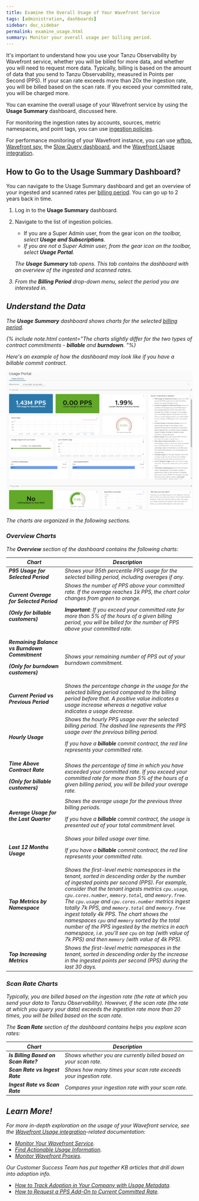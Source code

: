 ```yaml
---
title: Examine the Overall Usage of Your Wavefront Service
tags: [administration, dashboards]
sidebar: doc_sidebar
permalink: examine_usage.html
summary: Monitor your overall usage per billing period.
---
```


It's important to understand how you use your Tanzu Observability by Wavefront service, whether you will be billed for more data, and whether you will need to request more data. Typically, billing is based on the amount of data that you send to Tanzu Observability, measured in Points per Second (PPS). If your scan rate exceeds more than 20x the ingestion rate, you will be billed based on the scan rate. If you exceed your committed rate, you will be charged more.

You can examine the overall usage of your Wavefront service by using the **Usage Summary** dashboard, discussed here.

For monitoring the ingestion rates by accounts, sources, metric namespaces, and point tags, you can use [ingestion policies](ingestion_policies.html).

For performance monitoring of your Wavefront instance, you can use [wftop, Wavefront spy](wavefront_monitoring_spy.html), the [Slow Query dashboard](monitoring_overview.html#find-slow-queries-and-improve-dashboard-response), and the [Wavefront Usage integration](wavefront_monitoring.html).

## How to Go to the Usage Summary Dashboard?

You can navigate to the Usage Summary dashboard and get an overview of your ingested and scanned rates per [billing period](glossary.html#b). You can go up to 2 years back in time.

1. Log in to the **Usage Summary** dashboard.

2. Navigate to the list of ingestion policies.

    - If you are a Super Admin user, from the gear icon <i class="fa fa-cog"/> on the toolbar, select **Usage and Subscriptions**.
    - If you are not a Super Admin user, from the gear icon <i class="fa fa-cog"/> on the toolbar, select **Usage Portal**.

   The **Usage Summary** tab opens. This tab contains the dashboard with an overview of the ingested and scanned rates.
3. From the **Billing Period** drop-down menu, select the period you are interested in.
   
## Understand the Data

The **Usage Summary** dashboard shows charts for the selected [billing period](glossary.html#b).

{% include note.html content="The charts slightly differ for the two types of contract commitments - **billable** and **burndown**. "%}

Here's an example of how the dashboard may look like if you have a billable commit contract.

![Example of the Usage Summary dashboard](images/usage_overview.png)

The charts are organized in the following sections.

### Overview Charts

The **Overview** section of the dashboard contains the following charts:

<table style="width: 100%;">
<tbody>
<thead>
<tr><th width="30%">Chart</th><th width="70%">Description</th></tr>
</thead>
<tr>
<td><strong>P95 Usage for Selected Period</strong></td>
<td>Shows your 95th percentile PPS usage for the selected billing period, including overages if any.</td></tr>
<tr>
<td><strong>Current Overage for Selected Period</strong>
<p><strong><i>(Only for billable customers)</i></strong></p></td>
<td>Shows the number of PPS above your committed rate. If the overage reaches 1k PPS, the chart color changes from green to orange.
<p><strong>Important</strong>: If you exceed your committed rate for more than 5% of the hours of a given billing period, you will be billed for the number of PPS above your committed rate.</p></td>
</tr>
<tr>
<td><strong>Remaining Balance vs Burndown Commitment</strong>
<p><strong><i>(Only for burndown customers)</i></strong></p></td>
<td>Shows your remaining number of PPS out of your burndown commitment. </td>
</tr>
<tr>
<td><strong>Current Period vs Previous Period</strong></td>
<td>Shows the percentage change in the usage for the selected billing period compared to the billing period before that. A positive value indicates a usage increase whereas a negative value indicates a usage decrease.</td>
</tr>
<tr>
<td><strong>Hourly Usage</strong></td>
<td>Shows the hourly PPS usage over the selected billing period. The dashed line represents the PPS usage over the previous billing period.
<p>If you have a <strong><i>billable</i></strong> commit contract, the red line represents your committed rate.</p></td>
</tr>
<tr>
<td><strong>Time Above Contract Rate</strong>
<p><strong><i>(Only for billable customers)</i></strong></p></td>
<td>Shows the percentage of time in which you have exceeded your committed rate. If you exceed your committed rate for more than 5% of the hours of a given billing period, you will be billed your overage rate.</td>
</tr>
<tr>
<td><strong>Average Usage for the Last Quarter</strong></td>
<td>Shows the average usage for the previous three billing periods.
<p>If you have a <strong><i>billable</i></strong> commit contract, the usage is presented out of your total commitment level.</p></td>
</tr>
<tr>
<td><strong>Last 12 Months Usage</strong></td>
<td>Shows your billed usage over time.
<p>If you have a <strong><i>billable</i></strong> commit contract, the red line represents your committed rate.</p></td>
</tr>
<tr>
<td><strong>Top Metrics by Namespace</strong></td>
<td>Shows the first-level metric namespaces in the tenant, sorted in descending order by the number of ingested points per second (PPS).  For example, consider that the tenant ingests metrics <code>cpu.usage</code>, <code>cpu.cores.number</code>, <code>memory.total</code>, and <code>memory.free</code>. The <code>cpu.usage</code> and <code>cpu.cores.number</code> metrics ingest totally 7k PPS, and <code>memory.total</code> and <code>memory.free</code> ingest totally 4k PPS. The chart shows the namespaces <code>cpu</code> and <code>memory</code> sorted by the total number of the PPS ingested by the metrics in each namespace, i.e. you'll see <code>cpu</code> on top (with value of 7k PPS) and then <code>memory</code> (with value of 4k PPS).</td>
</tr>
<tr>
<td><strong>Top Increasing Metrics</strong></td>
<td>Shows the first-level metric namespaces in the tenant, sorted in descending order by the increase in the ingested points per second (PPS) during the last 30 days.</td>
</tr>
</tbody>
</table>

### Scan Rate Charts

Typically, you are billed based on the ingestion rate (the rate at which you send your data to Tanzu Observability). However, if the scan rate (the rate at which you query your data) exceeds the ingestion rate more than 20 times, you will be billed based on the scan rate.

The **Scan Rate** section of the dashboard contains helps you explore scan rates:

<table style="width: 100%;">
<tbody>
<thead>
<tr><th width="30%">Chart</th><th width="70%">Description</th></tr>
</thead>
<tr>
<td><strong>Is Billing Based on Scan Rate?</strong></td>
<td>Shows whether you are currently billed based on your scan rate.</td></tr>
<tr>
<td><strong>Scan Rate vs Ingest Rate</strong></td>
<td>Shows how many times your scan rate exceeds your ingestion rate.</td>
</tr>
<tr>
<td><strong>Ingest Rate vs Scan Rate</strong></td>
<td>Compares your ingestion rate with your scan rate.</td>
</tr>
</tbody>
</table>
    
## Learn More!

For more in-depth exploration on the usage of your Wavefront service, see the [Wavefront Usage integration](system.html)-related documentation: 

* [Monitor Your Wavefront Service](wavefront_monitoring.html).
* [Find Actionable Usage Information](wavefront_usage_info.html).
* [Monitor Wavefront Proxies](monitoring_proxies.html).

Our Customer Success Team has put together KB articles that drill down into adoption info.

* [How to Track Adoption in Your Company with Usage Metadata](https://help.wavefront.com/hc/en-us/articles/360058526192-How-to-Track-Tanzu-Observability-Adoption-with-Usage-Metadata).
* [How to Request a PPS Add-On to Current Committed Rate](https://help.wavefront.com/hc/en-us/articles/4402939921044-How-to-request-a-PPS-add-on-to-current-committed-rate).
